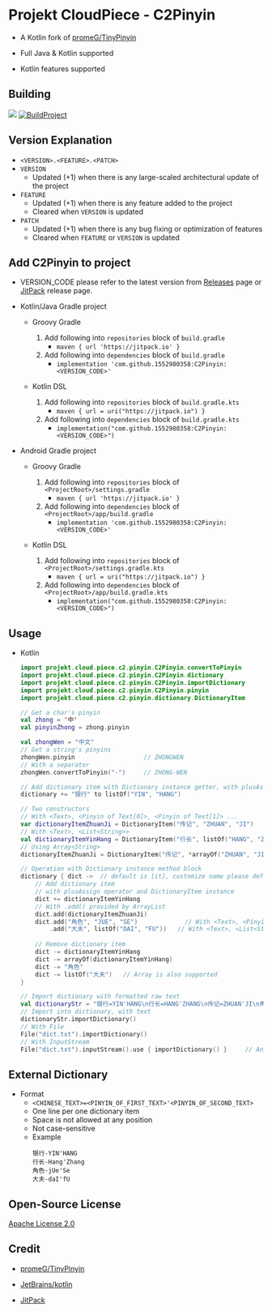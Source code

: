 # Projekt CloudPiece - C2Pinyin

- A Kotlin fork of [promeG/TinyPinyin](https://github.com/promeG/TinyPinyin)

- Full Java & Kotlin supported

- Kotlin features supported

## Building 
[![](https://jitpack.io/v/1552980358/C2Pinyin.svg)](https://jitpack.io/#1552980358/C2Pinyin)
[![BuildProject](https://github.com/1552980358/C2Pinyin/actions/workflows/BuildProject.yml/badge.svg)](https://github.com/1552980358/C2Pinyin/actions)

## Version Explanation
- `<VERSION>.<FEATURE>.<PATCH>`
- `VERSION` 
  - Updated (+1) when there is any large-scaled architectural update of the project
- `FEATURE`
  - Updated (+1) when there is any feature added to the project
  - Cleared when `VERSION` is updated
- `PATCH`
  - Updated (+1) when there is any bug fixing or optimization of features
  - Cleared when `FEATURE` or `VERSION` is updated

## Add C2Pinyin to project
- VERSION_CODE please refer to the latest version from [Releases](https://github.com/1552980358/C2Pinyin/releases) page or [JitPack](https://jitpack.io/#1552980358/C2Pinyin) release page.

- Kotlin/Java Gradle project

  - Groovy Gradle
    1) Add following into `repositories` block of `build.gradle`
       - `maven { url 'https://jitpack.io' }`
    2) Add following into `dependencies` block of `build.gradle`
       - `implementation 'com.github.1552980358:C2Pinyin:<VERSION_CODE>'`

  - Kotlin DSL
    1) Add following into `repositories` block of `build.gradle.kts`
       - `maven { url = uri("https://jitpack.io") }`
    2) Add following into `dependencies` block of `build.gradle.kts`
       - `implementation("com.github.1552980358:C2Pinyin:<VERSION_CODE>")`

- Android Gradle project

  - Groovy Gradle
    1) Add following into `repositories` block of `<ProjectRoot>/settings.gradle`
       - `maven { url 'https://jitpack.io' }`
    2) Add following into `dependencies` block of `<ProjectRoot>/app/build.gradle`
       - `implementation 'com.github.1552980358:C2Pinyin:<VERSION_CODE>'`

  - Kotlin DSL
    1) Add following into `repositories` block of `<ProjectRoot>/settings.gradle.kts`
       - `maven { url = uri("https://jitpack.io") }`
    2) Add following into `dependencies` block of `<ProjectRoot>/app/build.gradle.kts`
       - `implementation("com.github.1552980358:C2Pinyin:<VERSION_CODE>")`
    
## Usage  
- Kotlin
  ```kotlin
  import projekt.cloud.piece.c2.pinyin.C2Pinyin.convertToPinyin
  import projekt.cloud.piece.c2.pinyin.C2Pinyin.dictionary
  import projekt.cloud.piece.c2.pinyin.C2Pinyin.importDictionary
  import projekt.cloud.piece.c2.pinyin.C2Pinyin.pinyin
  import projekt.cloud.piece.c2.pinyin.dictionary.DictionaryItem 
  
  // Get a char's pinyin
  val zhong = '中'
  val pinyinZhong = zhong.pinyin
  
  val zhongWen = "中文"
  // Get a string's pinyins
  zhongWen.pinyin                   // ZHONGWEN
  // With a separator
  zhongWen.convertToPinyin("-")     // ZHONG-WEN
  
  // Add dictionary item with Dictionary instance getter, with plusAssign operator and Pair<String, List<String>>
  dictionary += "银行" to listOf("YIN", "HANG")
  
  // Two constructors
  // With <Text>, <Pinyin of Text[0]>, <Pinyin of Text[1]> ...
  var dictionaryItemZhuanJi = DictionaryItem("传记", "ZHUAN", "JI")
  // With <Text>, <List<String>>
  val dictionaryItemYinHang = DictionaryItem("行长", listOf("HANG", "ZHANG"))
  // Using Array<String>
  dictionaryItemZhuanJi = DictionaryItem("传记", *arrayOf("ZHUAN", "JI"))
  
  // Operation with Dictionary instance method block
  dictionary { dict ->  // default is [it], customize name please defint here, for example [dict]
      // Add dictionary item
      // with plusAssign operator and DictionaryItem instance
      dict += dictionaryItemYinHang
      // With .add() provided by ArrayList
      dict.add(dictionaryItemZhuanJi)         
      dict.add("角色", "JUE", "SE")             // With <Text>, <Pinyin of Text[0]>, <Pinyin of Text[1]> ...
          .add("大夫", listOf("DAI", "FU"))   // With <Text>, <List<String>>
      
      // Remove dictionary item
      dict -= dictionaryItemYinHang
      dict -= arrayOf(dictionaryItemYinHang)
      dict -= "角色"
      dict -= listOf("大夫")   // Array is also supported
  }
  
  // Import dictionary with formatted raw text
  val dictionaryStr = "银行=YIN'HANG\n行长=HANG'ZHANG\n传记=ZHUAN'JI\n角色=JUE'SE\n大夫=DAI'FU"
  // Import into dictionary, with text
  dictionaryStr.importDictionary()
  // With File
  File("dict.txt").importDictionary()
  // With InputStream
  File("dict.txt").inputStream().use { importDictionary() }     // Any child InputStream instance is supported
  ```

## External Dictionary
- Format
  - `<CHINESE_TEXT>=<PINYIN_OF_FIRST_TEXT>'<PINYIN_OF_SECOND_TEXT>`
  - One line per one dictionary item
  - Space is not allowed at any position
  - Not case-sensitive
  - Example
    ```
    银行-YIN'HANG
    行长-Hang'Zhang
    角色-jUe'Se
    大夫-daI'fU
    ```

## Open-Source License
[Apache License 2.0](LICENSE)

## Credit

- [promeG/TinyPinyin](https://github.com/promeG/TinyPinyin)

- [JetBrains/kotlin](https://github.com/JetBrains/kotlin)

- [JitPack](https://jitpack.io/)

